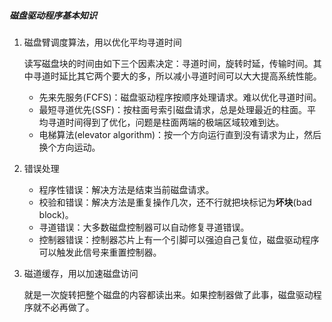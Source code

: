 ##### 磁盘驱动程序基本知识

1. 磁盘臂调度算法，用以优化平均寻道时间

   读写磁盘块的时间由如下三个因素决定：寻道时间，旋转时延，传输时间。其中寻道时延比其它两个要大的多，所以减小寻道时间可以大大提高系统性能。

   - 先来先服务(FCFS)：磁盘驱动程序按顺序处理请求。难以优化寻道时间。
   - 最短寻道优先(SSF)：按柱面号索引磁盘请求，总是处理最近的柱面。平均寻道时间得到了优化，问题是柱面两端的极端区域较难到达。
   - 电梯算法(elevator algorithm)：按一个方向运行直到没有请求为止，然后换个方向运动。

2. 错误处理

   - 程序性错误：解决方法是结束当前磁盘请求。
   - 校验和错误：解决方法是重复操作几次，还不行就把块标记为**坏块**(bad block)。
   - 寻道错误：大多数磁盘控制器可以自动修复寻道错误。
   - 控制器错误：控制器芯片上有一个引脚可以强迫自己复位，磁盘驱动程序可以触发此信号来重置控制器。

3. 磁道缓存，用以加速磁盘访问

   就是一次旋转把整个磁盘的内容都读出来。如果控制器做了此事，磁盘驱动程序就不必再做了。